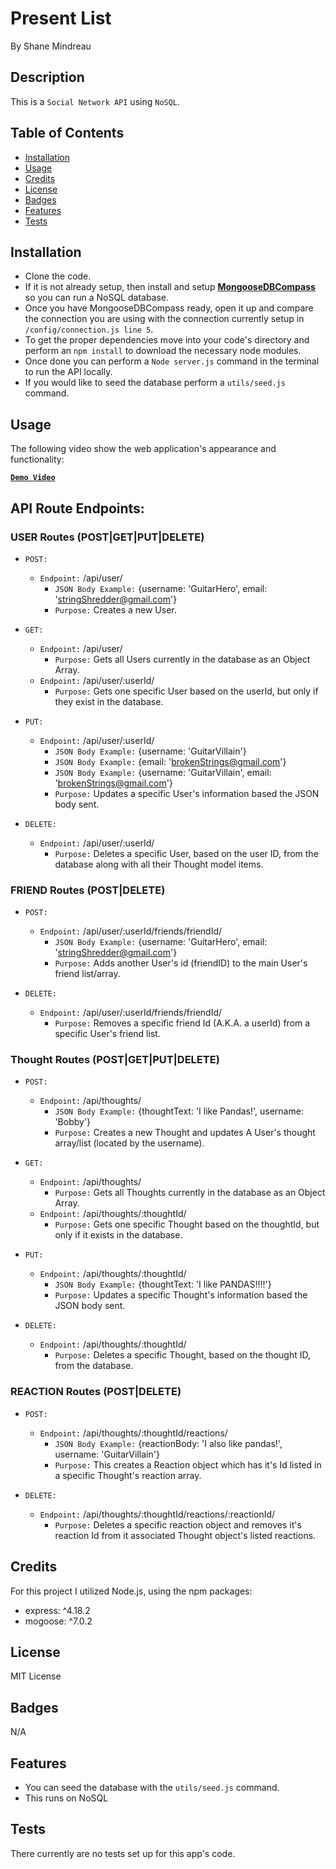 # Present List

By Shane Mindreau

## Description

This is a `Social Network API` using `NoSQL`.

## Table of Contents

- [Installation](#installation)
- [Usage](#usage)
- [Credits](#credits)
- [License](#license)
- [Badges](#badges)
- [Features](#features)
- [Tests](#tests)

## Installation

- Clone the code.
- If it is not already setup, then install and setup [**MongooseDBCompass**](https://www.mongodb.com/products/tools/compass) so you can run a NoSQL database.
- Once you have MongooseDBCompass ready, open it up and compare the connection you are using with the connection currently setup in `/config/connection.js line 5`.
- To get the proper dependencies move into your code's directory and perform an `npm install` to download the necessary node modules.
- Once done you can perform a `Node server.js` command in the terminal to run the API locally.
- If you would like to seed the database perform a `utils/seed.js` command.

## Usage

The following video show the web application's appearance and functionality:

**[`Demo Video`](https://drive.google.com/file/d/1cIBZiOeb6yDll4cOLRFKkysbygRURhCU/view?usp=sharing)**

## API Route Endpoints:

### USER Routes (POST|GET|PUT|DELETE)

- `POST:`

  - `Endpoint:` /api/user/
    - `JSON Body Example:` {username: 'GuitarHero', email: 'stringShredder@gmail.com'}
    - `Purpose:` Creates a new User.

- `GET:`

  - `Endpoint:` /api/user/
    - `Purpose:` Gets all Users currently in the database as an Object Array.
  - `Endpoint:` /api/user/:userId/
    - `Purpose:` Gets one specific User based on the userId, but only if they exist in the database.

- `PUT:`

  - `Endpoint:` /api/user/:userId/
    - `JSON Body Example:` {username: 'GuitarVillain'}
    - `JSON Body Example:` {email: 'brokenStrings@gmail.com'}
    - `JSON Body Example:` {username: 'GuitarVillain', email: 'brokenStrings@gmail.com'}
    - `Purpose:` Updates a specific User's information based the JSON body sent.

- `DELETE:`
  - `Endpoint:` /api/user/:userId/
    - `Purpose:` Deletes a specific User, based on the user ID, from the database along with all their Thought model items.

### FRIEND Routes (POST|DELETE)

- `POST:`

  - `Endpoint:` /api/user/:userId/friends/friendId/
    - `JSON Body Example:` {username: 'GuitarHero', email: 'stringShredder@gmail.com'}
    - `Purpose:` Adds another User's id (friendID) to the main User's friend list/array.

- `DELETE:`
  - `Endpoint:` /api/user/:userId/friends/friendId/
    - `Purpose:` Removes a specific friend Id (A.K.A. a userId) from a specific User's friend list.

### Thought Routes (POST|GET|PUT|DELETE)

- `POST:`

  - `Endpoint:` /api/thoughts/
    - `JSON Body Example:` {thoughtText: 'I like Pandas!', username: 'Bobby'}
    - `Purpose:` Creates a new Thought and updates A User's thought array/list (located by the username).

- `GET:`

  - `Endpoint:` /api/thoughts/
    - `Purpose:` Gets all Thoughts currently in the database as an Object Array.
  - `Endpoint:` /api/thoughts/:thoughtId/
    - `Purpose:` Gets one specific Thought based on the thoughtId, but only if it exists in the database.

- `PUT:`

  - `Endpoint:` /api/thoughts/:thoughtId/
    - `JSON Body Example:` {thoughtText: 'I like PANDAS!!!!'}
    - `Purpose:` Updates a specific Thought's information based the JSON body sent.

- `DELETE:`
  - `Endpoint:` /api/thoughts/:thoughtId/
    - `Purpose:` Deletes a specific Thought, based on the thought ID, from the database.

### REACTION Routes (POST|DELETE)

- `POST:`

  - `Endpoint:` /api/thoughts/:thoughtId/reactions/
    - `JSON Body Example:` {reactionBody: 'I also like pandas!', username: 'GuitarVillain'}
    - `Purpose:` This creates a Reaction object which has it's Id listed in a specific Thought's reaction array.

- `DELETE:`
  - `Endpoint:` /api/thoughts/:thoughtId/reactions/:reactionId/
    - `Purpose:` Deletes a specific reaction object and removes it's reaction Id from it associated Thought object's listed reactions.

## Credits

For this project I utilized Node.js, using the npm packages:

- express: ^4.18.2
- mogoose: ^7.0.2

## License

MIT License

## Badges

N/A

## Features

- You can seed the database with the `utils/seed.js` command.
- This runs on NoSQL

## Tests

There currently are no tests set up for this app's code.
